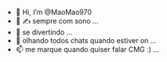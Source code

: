 - 👋 Hi, I’m @MaoMao970
- 👀 ✍️ sempre com sono ...
- 🌱 se divertindo ...
- 💞️ olhando todos chats quando estiver on  ...
- 📫 me marque quando quiser falar CMG :) ...

<!---
MaoMao970/MaoMao970 is a ✨ special ✨ repository because its `README.md` (this file) appears on your GitHub profile.
You can click the Preview link to take a look at your changes.
--->
